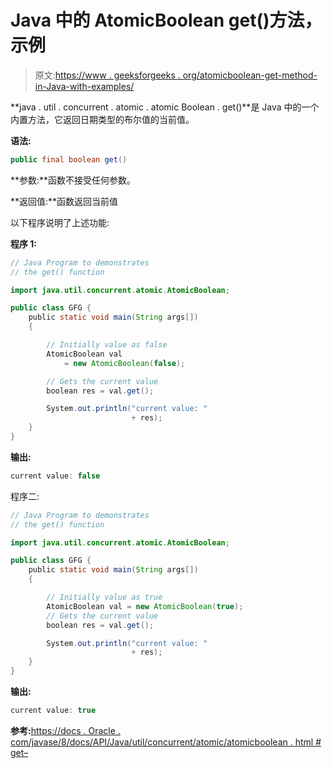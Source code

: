 # Java 中的 AtomicBoolean get()方法，示例

> 原文:[https://www . geeksforgeeks . org/atomicboolean-get-method-in-Java-with-examples/](https://www.geeksforgeeks.org/atomicboolean-get-method-in-java-with-examples/)

**java . util . concurrent . atomic . atomic Boolean . get()**是 Java 中的一个内置方法，它返回日期类型的布尔值的当前值。

**语法:**

```java
public final boolean get()

```

**参数:**函数不接受任何参数。

**返回值:**函数返回当前值

以下程序说明了上述功能:

**程序 1:**

```java
// Java Program to demonstrates
// the get() function

import java.util.concurrent.atomic.AtomicBoolean;

public class GFG {
    public static void main(String args[])
    {

        // Initially value as false
        AtomicBoolean val
            = new AtomicBoolean(false);

        // Gets the current value
        boolean res = val.get();

        System.out.println("current value: "
                           + res);
    }
}
```

**输出:**

```java
current value: false

```

程序二:

```java
// Java Program to demonstrates
// the get() function

import java.util.concurrent.atomic.AtomicBoolean;

public class GFG {
    public static void main(String args[])
    {

        // Initially value as true
        AtomicBoolean val = new AtomicBoolean(true);
        // Gets the current value
        boolean res = val.get();

        System.out.println("current value: "
                           + res);
    }
}
```

**输出:**

```java
current value: true

```

**参考:**[https://docs . Oracle . com/javase/8/docs/API/Java/util/concurrent/atomic/atomicboolean . html # get–](https://docs.oracle.com/javase/8/docs/api/java/util/concurrent/atomic/AtomicBoolean.html#get--)